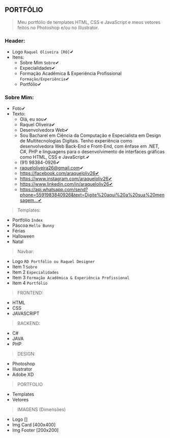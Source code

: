 ## PORTFÓLIO
> Meu portfólio de templates HTML, CSS e JavaScript e meus vetores feitos no Photoshop e/ou no Illustrator.

### Header:
+ Logo `Raquel Oliveira [RO]`✔
+ Itens:
  * Sobre Mim `Sobre`✔
  * Expecialidades✔
  * Formação Acadêmica & Experiência Profissional `Formação/Experiência`✔
  * Portfólio✔

### Sobre Mim:
+ Foto✔
+ Texto:
  * Olá, eu sou✔
  * Raquel Oliveira✔
  * Desenvolvedora Web✔
  * Sou Bacharel em Ciência da Computação e Especialista em Design de Multitecnologias Digitais. Tenho experiência como desenvolvedora Web Back-End e Front-End, com ênfase em .NET, C#, PHP e linguagens para o desenvolvimento de interfaces gráficas como HTML, CSS e JavaScript.✔
  * (91) 98384-0926✔
  * raqueloliveira26@gmail.com✔
  * https://facebook.com/araqueloliv26✔
  * https://www.instagram.com/araqueloliv26✔
  * https://www.linkedin.com/in/araqueloliv26✔
  * https://api.whatsapp.com/send?phone=5591983840926&text=Digite%20aqui%20a%20sua%20mensagem...✔


> Templates:
- Portfólio `Index` 
- Páscoa `Hello Bunny`
- Férias
- Halloween
- Natal

> Navbar:
- Logo `RD Portfólio ou Raquel Designer`
- Item 1 `Sobre`
- Item 2 `Expecialidades`
- Item 3 `Formação Acadêmica & Experiência Profissional`
- Item 4 `Portfólio`

>FRONTEND:
- HTML
- CSS
- JAVASCRIPT

>BACKEND:
- C#
- JAVA
- PHP

>DESIGN:
- Photoshop
- Illustrator
- Adobe XD

>PORTFOLIO
- Templates
- Vetores

>IMAGENS (Dimensões)
- Logo []
- Img Card [400x400]
- Img Footer [200x200]
